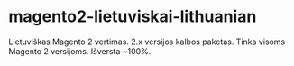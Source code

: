 # magento2-lietuviskai-lithuanian
Lietuviškas Magento 2 vertimas. 2.x versijos kalbos paketas. Tinka visoms Magento 2 versijoms. Išversta ~100%.
